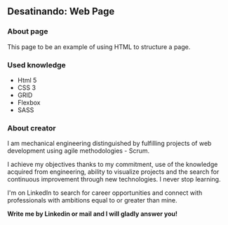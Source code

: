 ## Desatinando: Web Page

### About page
This page to be an example of using HTML to structure a page.

### Used knowledge
- Html 5
- CSS 3
- GRID
- Flexbox
- SASS


### About creator

I am mechanical engineering distinguished by fulfilling projects of web development using agile methodologies - Scrum.

I achieve my objectives thanks to my commitment, use of the knowledge acquired from engineering, ability to visualize projects and the search for continuous improvement through new technologies. I never stop learning.

I'm on LinkedIn to search for career opportunities and connect with professionals with ambitions equal to or greater than mine.

__Write me by Linkedin or mail and I will gladly answer you!__
